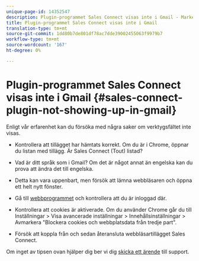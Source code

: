 ```yaml
---
unique-page-id: 14352547
description: Plugin-programmet Sales Connect visas inte i Gmail - Marketo Docs - produktdokumentation
title: Plugin-programmet Sales Connect visas inte i Gmail
translation-type: tm+mt
source-git-commit: 1dd80b7de801df78ac7dde39002455063f9979b7
workflow-type: tm+mt
source-wordcount: '167'
ht-degree: 0%

---
```



# Plugin-programmet Sales Connect visas inte i Gmail {#sales-connect-plugin-not-showing-up-in-gmail}

Enligt vår erfarenhet kan du försöka med några saker om verktygsfältet inte visas.

- Kontrollera att tillägget har hämtats korrekt. Om du är i Chrome, öppnar du listan med tillägg. Är Sales Connect (Tout) listad?

- Vad är ditt språk som i Gmail? Om det är något annat än engelska kan du prova att ändra det till engelska.

- Detta kan vara uppenbart, men försök att lämna webbläsaren och öppna ett helt nytt fönster.

- Gå till [webbprogrammet](https://toutapp.com/login) och kontrollera att du är inloggad där.

- Kontrollera att cookies är aktiverade. Om du använder Chrome går du till Inställningar > Visa avancerade inställningar > Innehållsinställningar > Avmarkera &quot;Blockera cookies och webbplatsdata från tredje part&quot;.

- Försök att koppla från och sedan återansluta webbläsartillägget Sales Connect.

Om inget av tipsen ovan hjälper dig ber vi dig [skicka ett ärende](https://nation.marketo.com/community/support_solutions) till support.
